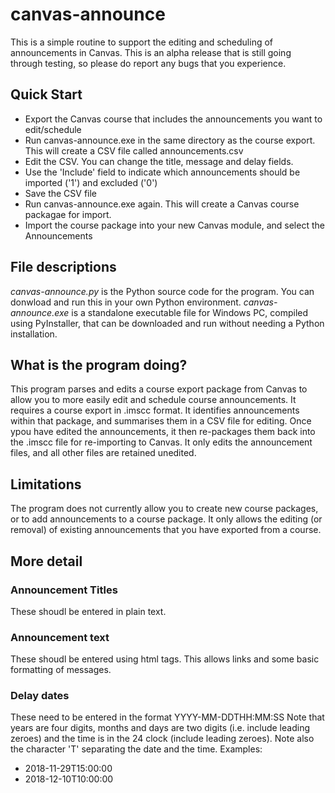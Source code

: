 # canvas-announce
This is a simple routine to support the editing and scheduling of announcements in Canvas. This is an alpha release that is still going through testing, so please do report any bugs that you experience.

## Quick Start
* Export the Canvas course that includes the announcements you want to edit/schedule
* Run canvas-announce.exe in the same directory as the course export. This will create a CSV file called announcements.csv
* Edit the CSV. You can change the title, message and delay fields.
* Use the 'Include' field to indicate which announcements should be imported ('1') and excluded ('0')
* Save the CSV file
* Run canvas-announce.exe again. This will create a Canvas course packagae for import.
* Import the course package into your new Canvas module, and select the Announcements

## File descriptions
*canvas-announce.py* is the Python source code for the program. You can donwload and run this in your own Python environment.
*canvas-announce.exe* is a standalone executable file for Windows PC, compiled using PyInstaller, that can be downloaded and run without needing a Python installation.

## What is the program doing?
This program parses and edits a course export package from Canvas to allow you to more easily edit and schedule course announcements. It requires a course export in .imscc format. It identifies announcements within that package, and summarises them in a CSV file for editing. Once ypou have edited the announcements, it then re-packages them back into the .imscc file for re-importing to Canvas. It only edits the announcement files, and all other files are retained unedited.

## Limitations
The program does not currently allow you to create new course packages, or to add announcements to a course package.  It only allows the editing (or removal) of existing announcements that you have exported from a course.

## More detail
### Announcement Titles
These shoudl be entered in plain text.
### Announcement text
These shoudl be entered using html tags.  This allows links and some basic formatting of messages.
### Delay dates
These need to be entered in the format YYYY-MM-DDTHH:MM:SS
Note that years are four digits, months and days are two digits (i.e. include leading zeroes) and the time is in the 24 clock (include leading zeroes). Note also the character 'T' separating the date and the time.
Examples:
* 2018-11-29T15:00:00
* 2018-12-10T10:00:00
